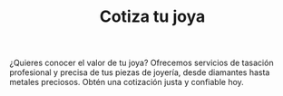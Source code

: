 ---
title: Cotiza tu joya
body: ¿Quieres conocer el valor de tu joya? Ofrecemos servicios de tasación profesional y precisa de tus piezas de joyería, desde diamantes hasta metales preciosos. Obtén una cotización justa y confiable hoy.
---